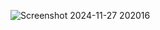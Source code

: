 ![Screenshot 2024-11-27 202016](https://github.com/user-attachments/assets/4cb0462f-04e6-40cc-a292-b07945cc52e7)

